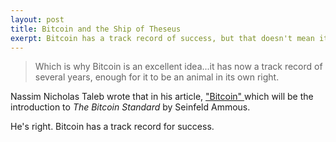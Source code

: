 ```yaml
---
layout: post
title: Bitcoin and the Ship of Theseus
exerpt: Bitcoin has a track record of success, but that doesn't mean it will continue to be successful if the properties that made it successful are changed.
---
```


> Which is why Bitcoin is an excellent idea...it has now a track record of several years, enough for it to be an animal in its own right.

Nassim Nicholas Taleb wrote that in his article, ["Bitcoin" ](https://medium.com/opacity/bitcoin-1537e616a074) which will be the introduction to *The Bitcoin Standard* by Seinfeld Ammous. 

He's right. Bitcoin has a track record for success. 
